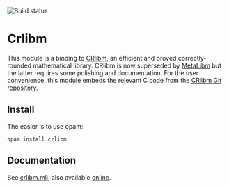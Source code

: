 ![Build status](https://github.com/Chris00/ocaml-crlibm/actions/workflows/main.yml/badge.svg)

Crlibm
======

This module is a binding to [CRlibm][], an efficient and proved
correctly-rounded mathematical library.  CRlibm is now superseded by
[MetaLibm][] but the latter requires some polishing and documentation.
For the user convenience, this module embeds the relevant C code from
the [CRlibm Git repository][crlibm-git].


[CRlibm]: https://web.archive.org/web/20161027224938/http://lipforge.ens-lyon.fr/www/crlibm
[crlibm-git]: https://scm.gforge.inria.fr/anonscm/git/metalibm/crlibm.git
[MetaLibm]: http://www.metalibm.org/


Install
-------

The easier is to use opam:

    opam install crlibm

Documentation
-------------

See [crlibm.mli](src/crlibm.mli), also available
[online](https://Chris00.github.io/ocaml-crlibm/doc/crlibm/Crlibm/).
